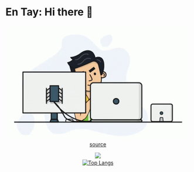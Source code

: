 # En Tay: Hi there 👋

<p align=center>
    <img src="images/programmer.gif"/>
    <br/>
    <a href="https://tenor.com/view/programmer-gif-19019116">source</a>
</p>

<p align=center><a target="_blank" rel="noopener noreferrer nofollow" href="https://camo.githubusercontent.com/af0ac1a2f658459d7d43f5ae2512c294e24c7eab99f7f1d7083ece701f9a2a0f/68747470733a2f2f6769746875622d726561646d652d73746174732e76657263656c2e6170702f6170692f746f702d6c616e67732f3f757365726e616d653d70756a616e676761313233266c61796f75743d636f6d70616374">
    <img src="https://leetcard.jacoblin.cool/pujangga123?theme=forest&font=Andika&ext=activity&cache=0" width=300 /><br>
    <img src="https://camo.githubusercontent.com/af0ac1a2f658459d7d43f5ae2512c294e24c7eab99f7f1d7083ece701f9a2a0f/68747470733a2f2f6769746875622d726561646d652d73746174732e76657263656c2e6170702f6170692f746f702d6c616e67732f3f757365726e616d653d70756a616e676761313233266c61796f75743d636f6d70616374" alt="Top Langs" data-canonical-src="https://github-readme-stats.vercel.app/api/top-langs/?username=pujangga123&amp;layout=compact" style="max-width: 100%;"></a>
</p>
